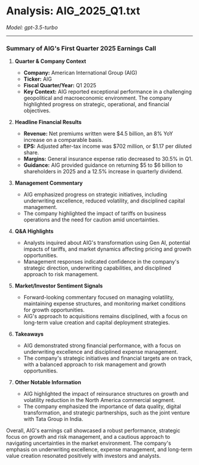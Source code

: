 # Analysis: AIG_2025_Q1.txt

*Model: gpt-3.5-turbo*

---

### Summary of AIG's First Quarter 2025 Earnings Call

1. **Quarter & Company Context**
   - **Company:** American International Group (AIG)
   - **Ticker:** AIG
   - **Fiscal Quarter/Year:** Q1 2025
   - **Key Context:** AIG reported exceptional performance in a challenging geopolitical and macroeconomic environment. The company highlighted progress on strategic, operational, and financial objectives.

2. **Headline Financial Results**
   - **Revenue:** Net premiums written were $4.5 billion, an 8% YoY increase on a comparable basis.
   - **EPS:** Adjusted after-tax income was $702 million, or $1.17 per diluted share.
   - **Margins:** General insurance expense ratio decreased to 30.5% in Q1.
   - **Guidance:** AIG provided guidance on returning $5 to $6 billion to shareholders in 2025 and a 12.5% increase in quarterly dividend.

3. **Management Commentary**
   - AIG emphasized progress on strategic initiatives, including underwriting excellence, reduced volatility, and disciplined capital management.
   - The company highlighted the impact of tariffs on business operations and the need for caution amid uncertainties.

4. **Q&A Highlights**
   - Analysts inquired about AIG's transformation using Gen AI, potential impacts of tariffs, and market dynamics affecting pricing and growth opportunities.
   - Management responses indicated confidence in the company's strategic direction, underwriting capabilities, and disciplined approach to risk management.

5. **Market/Investor Sentiment Signals**
   - Forward-looking commentary focused on managing volatility, maintaining expense structures, and monitoring market conditions for growth opportunities.
   - AIG's approach to acquisitions remains disciplined, with a focus on long-term value creation and capital deployment strategies.

6. **Takeaways**
   - AIG demonstrated strong financial performance, with a focus on underwriting excellence and disciplined expense management.
   - The company's strategic initiatives and financial targets are on track, with a balanced approach to risk management and growth opportunities.

7. **Other Notable Information**
   - AIG highlighted the impact of reinsurance structures on growth and volatility reduction in the North America commercial segment.
   - The company emphasized the importance of data quality, digital transformation, and strategic partnerships, such as the joint venture with Tata Group in India.

Overall, AIG's earnings call showcased a robust performance, strategic focus on growth and risk management, and a cautious approach to navigating uncertainties in the market environment. The company's emphasis on underwriting excellence, expense management, and long-term value creation resonated positively with investors and analysts.